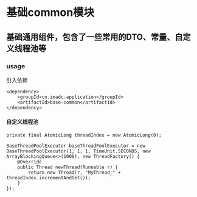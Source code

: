# 基础common模块

## 基础通用组件，包含了一些常用的DTO、常量、自定义线程池等

### usage

引入依赖

~~~
<dependency>
    <groupId>cn.imadc.application</groupId>
    <artifactId>base-common</artifactId>
</dependency>
~~~

#### 自定义线程池

~~~
private final AtomicLong threadIndex = new AtomicLong(0);

BaseThreadPoolExecutor baseThreadPoolExecutor = new BaseThreadPoolExecutor(1, 1, 1, TimeUnit.SECONDS, new ArrayBlockingQueue<>(1000), new ThreadFactory() {
    @Override
    public Thread newThread(Runnable r) {
        return new Thread(r, "MyThread_" + threadIndex.incrementAndGet());
    }
});
~~~